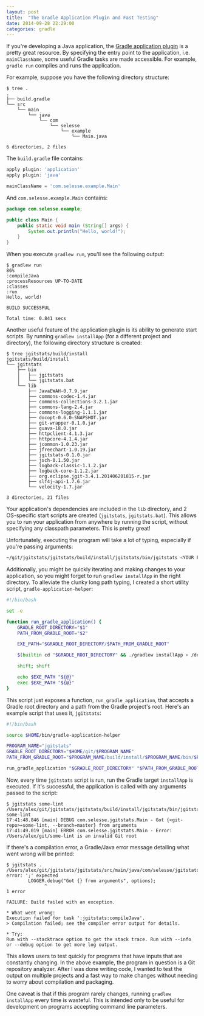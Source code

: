 ```yaml
---
layout: post
title:  "The Gradle Application Plugin and Fast Testing"
date: 2014-09-28 22:29:00
categories: gradle
---
```


If you're developing a Java application, the [Gradle application plugin][1] is
a pretty great resource. By specifying the entry point to the application,
i.e. `mainClassName`, some useful Gradle tasks are made accessible. For
example, `gradle run` compiles and runs the application.

For example, suppose you have the following directory structure:

```
$ tree .
.
├── build.gradle
└── src
    └── main
        └── java
            └── com
                └── selesse
                    └── example
                        └── Main.java

6 directories, 2 files
```

The `build.gradle` file contains:

```groovy
apply plugin: 'application'
apply plugin: 'java'

mainClassName = 'com.selesse.example.Main'
```

And `com.selesse.example.Main` contains:

```java
package com.selesse.example;

public class Main {
    public static void main (String[] args) {
        System.out.println("Hello, world!");
    }
}
```

When you execute `gradlew run`, you'll see the following output:

```
$ gradlew run                                                                                                                                                                       86%
:compileJava
:processResources UP-TO-DATE
:classes
:run
Hello, world!

BUILD SUCCESSFUL

Total time: 0.841 secs
```

Another useful feature of the application plugin is its ability
to generate start scripts. By running `gradlew installApp` (for a different
project and directory), the following directory structure is created:

```
$ tree jgitstats/build/install
jgitstats/build/install
└── jgitstats
    ├── bin
    │   ├── jgitstats
    │   └── jgitstats.bat
    └── lib
        ├── JavaEWAH-0.7.9.jar
        ├── commons-codec-1.4.jar
        ├── commons-collections-3.2.1.jar
        ├── commons-lang-2.4.jar
        ├── commons-logging-1.1.1.jar
        ├── docopt-0.6.0-SNAPSHOT.jar
        ├── git-wrapper-0.1.0.jar
        ├── guava-18.0.jar
        ├── httpclient-4.1.3.jar
        ├── httpcore-4.1.4.jar
        ├── jcommon-1.0.23.jar
        ├── jfreechart-1.0.19.jar
        ├── jgitstats-0.1.0.jar
        ├── jsch-0.1.50.jar
        ├── logback-classic-1.1.2.jar
        ├── logback-core-1.1.2.jar
        ├── org.eclipse.jgit-3.4.1.201406201815-r.jar
        ├── slf4j-api-1.7.6.jar
        └── velocity-1.7.jar

3 directories, 21 files
```

Your application's dependencies are included in the `lib` directory, and 2
OS-specific start scripts are created (`jgitstats`, `jgitstats.bat`).  This
allows you to run your application from anywhere by running the script,
without specifying any classpath parameters. This is pretty great!

Unfortunately, executing the program will take a lot of typing, especially if
you're passing arguments:

```bash
~/git/jgitstats/jgitstats/build/install/jgitstats/bin/jgitstats <YOUR PROGRAM MAY ACCEPT ARGUMENTS HERE>
```

Additionally, you might be quickly iterating and making changes to your
application, so you might forget to run `gradlew installApp` in the right
directory. To alleviate the clunky long path typing, I created a short utility
script, `gradle-application-helper`:


```bash
#!/bin/bash

set -e

function run_gradle_application() {
    GRADLE_ROOT_DIRECTORY="$1"
    PATH_FROM_GRADLE_ROOT="$2"

    EXE_PATH="$GRADLE_ROOT_DIRECTORY/$PATH_FROM_GRADLE_ROOT"

    $(builtin cd "$GRADLE_ROOT_DIRECTORY" && ./gradlew installApp > /dev/null)

    shift; shift

    echo $EXE_PATH "${@}"
    exec $EXE_PATH "${@}"
}
```

This script just exposes a function, `run_gradle_application`, that accepts a
Gradle root directory and a path from the Gradle project's root. Here's an
example script that uses it, `jgitstats`:

```bash
#!/bin/bash

source $HOME/bin/gradle-application-helper

PROGRAM_NAME="jgitstats"
GRADLE_ROOT_DIRECTORY="$HOME/git/$PROGRAM_NAME"
PATH_FROM_GRADLE_ROOT="$PROGRAM_NAME/build/install/$PROGRAM_NAME/bin/$PROGRAM_NAME"

run_gradle_application "$GRADLE_ROOT_DIRECTORY" "$PATH_FROM_GRADLE_ROOT" $*
```

Now, every time `jgitstats` script is run, run the Gradle target `installApp`
is executed. If it's successful, the application is called with any arguments
passed to the script:

```
$ jgitstats some-lint
/Users/alex/git/jgitstats/jgitstats/build/install/jgitstats/bin/jgitstats some-lint
17:41:48.846 [main] DEBUG com.selesse.jgitstats.Main - Got {<git-repo>=some-lint, --branch=master} from arguments
17:41:49.019 [main] ERROR com.selesse.jgitstats.Main - Error: /Users/alex/git/some-lint is an invalid Git root
```

If there's a compilation error, a Gradle/Java error message detailing what
went wrong will be printed:

```
$ jgitstats .
/Users/alex/git/jgitstats/jgitstats/src/main/java/com/selesse/jgitstats/Main.java:23: error: ';' expected
        LOGGER.debug("Got {} from arguments", options);
              ^
1 error

FAILURE: Build failed with an exception.

* What went wrong:
Execution failed for task ':jgitstats:compileJava'.
> Compilation failed; see the compiler error output for details.

* Try:
Run with --stacktrace option to get the stack trace. Run with --info or --debug option to get more log output.
```

This allows users to test quickly for programs that have inputs that are
constantly changing. In the above example, the program in question is a Git
repository analyzer. After I was done writing code, I wanted to test the
output on multiple projects and a fast way to make changes without needing to
worry about compilation and packaging.

One caveat is that if this program rarely changes, running `gradlew
installApp` every time is wasteful. This is intended only to be useful for
development on programs accepting command line parameters.

[1]: http://www.gradle.org/docs/current/userguide/application_plugin.html
